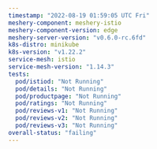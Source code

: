 ```yaml
---
timestamp: "2022-08-19 01:59:05 UTC Fri"
meshery-component: meshery-istio
meshery-component-version: edge
meshery-server-version: "v0.6.0-rc.6fd"
k8s-distro: minikube
k8s-version: "v1.22.2"
service-mesh: istio
service-mesh-version: "1.14.3"
tests:
  pod/istiod: "Not Running"
  pod/details: "Not Running"
  pod/productpage: "Not Running"
  pod/ratings: "Not Running"
  pod/reviews-v1: "Not Running"
  pod/reviews-v2: "Not Running"
  pod/reviews-v3: "Not Running"
overall-status: "failing"
---
```

